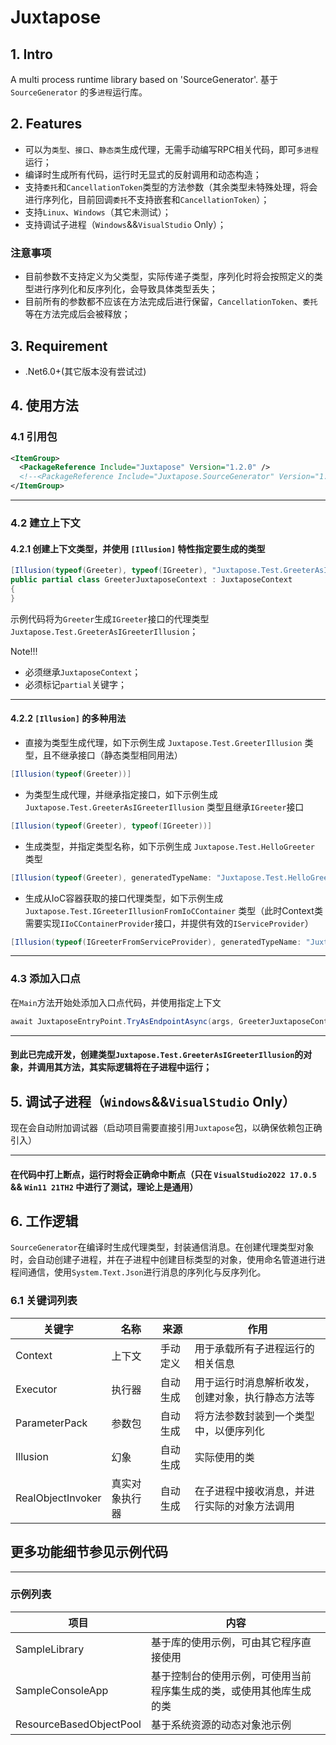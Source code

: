 # Juxtapose
## 1. Intro
A multi process runtime library based on 'SourceGenerator'.
基于 `SourceGenerator` 的多`进程`运行库。

## 2. Features
 - 可以为`类型`、`接口`、`静态类`生成代理，无需手动编写RPC相关代码，即可`多进程`运行；
 - 编译时生成所有代码，运行时无显式的反射调用和动态构造；
 - 支持`委托`和`CancellationToken`类型的方法参数（其余类型未特殊处理，将会进行序列化，目前回调`委托`不支持嵌套和`CancellationToken`）；
 - 支持`Linux`、`Windows`（其它未测试）；
 - 支持调试子进程（`Windows`&&`VisualStudio` Only）；

### 注意事项
 - 目前参数不支持定义为父类型，实际传递子类型，序列化时将会按照定义的类型进行序列化和反序列化，会导致具体类型丢失；
 - 目前所有的参数都不应该在方法完成后进行保留，`CancellationToken`、`委托`等在方法完成后会被释放；

## 3. Requirement
 - .Net6.0+(其它版本没有尝试过)

## 4. 使用方法

### 4.1 引用包
```XML
<ItemGroup>
  <PackageReference Include="Juxtapose" Version="1.2.0" />
  <!--<PackageReference Include="Juxtapose.SourceGenerator" Version="1.0.0" /> 1.0.2 以后不再需要单独引用 SourceGenerator 包-->
</ItemGroup>
```

------

### 4.2 建立上下文

#### 4.2.1 创建上下文类型，并使用 `[Illusion]` 特性指定要生成的类型

```C#
[Illusion(typeof(Greeter), typeof(IGreeter), "Juxtapose.Test.GreeterAsIGreeterIllusion")]
public partial class GreeterJuxtaposeContext : JuxtaposeContext
{
}
```
示例代码将为`Greeter`生成`IGreeter`接口的代理类型`Juxtapose.Test.GreeterAsIGreeterIllusion`；
  
Note!!!
 - 必须继承`JuxtaposeContext`；
 - 必须标记`partial`关键字；

------

#### 4.2.2 `[Illusion]` 的多种用法

 - 直接为类型生成代理，如下示例生成 `Juxtapose.Test.GreeterIllusion` 类型，且不继承接口（静态类型相同用法）
  ```C#
  [Illusion(typeof(Greeter))]
  ```

 - 为类型生成代理，并继承指定接口，如下示例生成 `Juxtapose.Test.GreeterAsIGreeterIllusion` 类型且继承`IGreeter`接口
  ```C#
  [Illusion(typeof(Greeter), typeof(IGreeter))]
  ```

 - 生成类型，并指定类型名称，如下示例生成 `Juxtapose.Test.HelloGreeter` 类型
  ```C#
  [Illusion(typeof(Greeter), generatedTypeName: "Juxtapose.Test.HelloGreeter")]
  ```

 - 生成从IoC容器获取的接口代理类型，如下示例生成 `Juxtapose.Test.IGreeterIllusionFromIoCContainer` 类型（此时Context类需要实现`IIoCContainerProvider`接口，并提供有效的`IServiceProvider`）
  ```C#
  [Illusion(typeof(IGreeterFromServiceProvider), generatedTypeName: "Juxtapose.Test.IGreeterIllusionFromIoCContainer", fromIoCContainer: true)]
  ```

------

### 4.3 添加入口点
在`Main`方法开始处添加入口点代码，并使用指定上下文
```C#
await JuxtaposeEntryPoint.TryAsEndpointAsync(args, GreeterJuxtaposeContext.SharedInstance);
```

------

#### 到此已完成开发，创建类型`Juxtapose.Test.GreeterAsIGreeterIllusion`的对象，并调用其方法，其实际逻辑将在子进程中运行；


## 5. 调试子进程（`Windows`&&`VisualStudio` Only）

现在会自动附加调试器（启动项目需要直接引用`Juxtapose`包，以确保依赖包正确引入）

------

#### 在代码中打上断点，运行时将会正确命中断点（只在 `VisualStudio2022 17.0.5` && `Win11 21TH2` 中进行了测试，理论上是通用）

## 6. 工作逻辑
`SourceGenerator`在编译时生成代理类型，封装通信消息。在创建代理类型对象时，会自动创建子进程，并在子进程中创建目标类型的对象，使用命名管道进行进程间通信，使用`System.Text.Json`进行消息的序列化与反序列化。

### 6.1 关键词列表
|关键字|名称|来源|作用|
|----|----|----|----|
|Context|上下文|手动定义|用于承载所有子进程运行的相关信息|
|Executor|执行器|自动生成|用于运行时消息解析收发，创建对象，执行静态方法等|
|ParameterPack|参数包|自动生成|将方法参数封装到一个类型中，以便序列化|
|Illusion|幻象|自动生成|实际使用的类|
|RealObjectInvoker|真实对象执行器|自动生成|在子进程中接收消息，并进行实际的对象方法调用|

## 更多功能细节参见示例代码

----

### 示例列表

|       项目        |       内容        |
| ---------------- | ---------------- |
|SampleLibrary|基于库的使用示例，可由其它程序直接使用|
|SampleConsoleApp|基于控制台的使用示例，可使用当前程序集生成的类，或使用其他库生成的类|
|ResourceBasedObjectPool|基于系统资源的动态对象池示例|